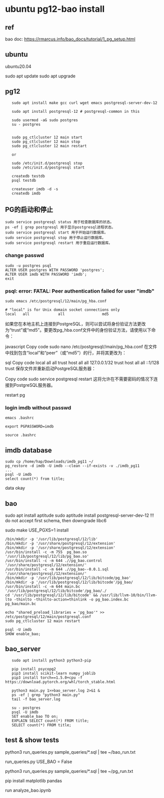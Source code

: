 
# ubuntu pg12-bao install

## ref

   bao doc:   https://rmarcus.info/bao_docs/tutorial/1_pg_setup.html
   

## ubuntu

   ubuntu20.04

   sudo apt update
   sudo apt upgrade
   
## pg12
```
   sudo apt install make gcc curl wget emacs postgresql-server-dev-12

   sudo apt install postgresql-12 # postgresql-common in this

   sudo usermod -aG sudo postgres
   su - postgres

   
   sudo pg_ctlcluster 12 main start
   sudo pg_ctlcluster 12 main stop
   sudo pg_ctlcluster 12 main restart

   or

   sudo /etc/init.d/postgresql stop
   sudo /etc/init.d/postgresql start

   createdb testdb
   psql testdb

   createuser imdb -d -s
   createdb imdb
```

## PG的启动和停止
```
sudo service postgresql status 用于检查数据库的状态。
ps -ef | grep postgresql 用于显示postgresql进程状态。
sudo service postgresql start 用于开始运行数据库。
sudo service postgresql stop 用于停止运行数据库。
sudo service postgresql restart 用于重启运行数据库。
```

### change passwd

    sudo -u postgres psql
    ALTER USER postgres WITH PASSWORD 'postgres'; 
    ALTER USER imdb WITH PASSWORD 'imdb';
    exit

### psql: error: FATAL:  Peer authentication failed for user "imdb"

    sudo emacs /etc/postgresql/12/main/pg_hba.conf

```
# "local" is for Unix domain socket connections only                                                                            
local   all             all					md5

```

如果您在本地主机上连接到PostgreSQL，则可以尝试将身份验证方法更改为“trust”或“md5”。要更改pg_hba.conf文件中的身份验证方法，请使用以下命令：

javascript
Copy code
sudo nano /etc/postgresql/<version>/main/pg_hba.conf
在文件中找到包含“local”和“peer”（或“md5”）的行，并将其更改为：

sql
Copy code
local   all             all                                     trust
host    all             all             127.0.0.1/32            trust
host    all             all             ::1/128                 trust
保存文件并重新启动PostgreSQL服务器：

Copy code
sudo service postgresql restart
这将允许在不需要密码的情况下连接到PostgreSQL服务器。

restart pg

### login imdb without passwd

    emacs .bashrc

    export PGPASSWORD=imdb

    source .bashrc

## imdb database

    sudo cp /home/hap/Downloads/imdb_pg11 ~/
    pg_restore -d imdb -U imdb --clean --if-exists -v ./imdb_pg11
    ...
    psql -U imdb
    select count(*) from title;

data okay

## bao 
   sudo apt install aptitude
   sudo aptitude install postgresql-server-dev-12
   !!! do not accept first schema, then downgrade libc6
   
   sudo make USE_PGXS=1 install
```
/bin/mkdir -p '/usr/lib/postgresql/12/lib'
/bin/mkdir -p '/usr/share/postgresql/12/extension'
/bin/mkdir -p '/usr/share/postgresql/12/extension'
/usr/bin/install -c -m 755  pg_bao.so '/usr/lib/postgresql/12/lib/pg_bao.so'
/usr/bin/install -c -m 644 .//pg_bao.control '/usr/share/postgresql/12/extension/'
/usr/bin/install -c -m 644 .//pg_bao--0.0.1.sql  '/usr/share/postgresql/12/extension/'
/bin/mkdir -p '/usr/lib/postgresql/12/lib/bitcode/pg_bao'
/bin/mkdir -p '/usr/lib/postgresql/12/lib/bitcode'/pg_bao/
/usr/bin/install -c -m 644 main.bc '/usr/lib/postgresql/12/lib/bitcode'/pg_bao/./
cd '/usr/lib/postgresql/12/lib/bitcode' && /usr/lib/llvm-10/bin/llvm-lto -thinlto -thinlto-action=thinlink -o pg_bao.index.bc pg_bao/main.bc
```

    echo "shared_preload_libraries = 'pg_bao'" >> /etc/postgresql/12/main/postgresql.conf	
    sudo pg_ctlcluster 12 main restart

    psql -U imdb
    SHOW enable_bao;


## bao_server
```
   sudo apt install python3 python3-pip

   pip install psycopg2
   pip3 install scikit-learn numpy joblib
   pip3 install torch==1.5.0+cpu -f https://download.pytorch.org/whl/torch_stable.html

   python3 main.py 1>>bao_server.log 2>&1 &
   ps -ef | grep "python3 main.py"
   tail -f bao_server.log

   su - postgres
   psql -U imdb
   SET enable_bao TO on;
   EXPLAIN SELECT count(*) FROM title;
   SELECT count(*) FROM title;
```
## test & show tests
   
   python3 run_queries.py sample_queries/*.sql | tee ~/bao_run.txt
   
   run_queries.py 
   USE_BAO = False

   python3 run_queries.py sample_queries/*.sql | tee ~/pg_run.txt

   pip install matplotlib pandas

   run analyze_bao.ipynb

   
